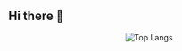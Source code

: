 ## Hi there 👋


<div align="center">
  
![Top Langs](https://github-readme-stats.vercel.app/api/top-langs/?username=khaipham25&layout=pie&theme=light&langs_count=5)

</div>


